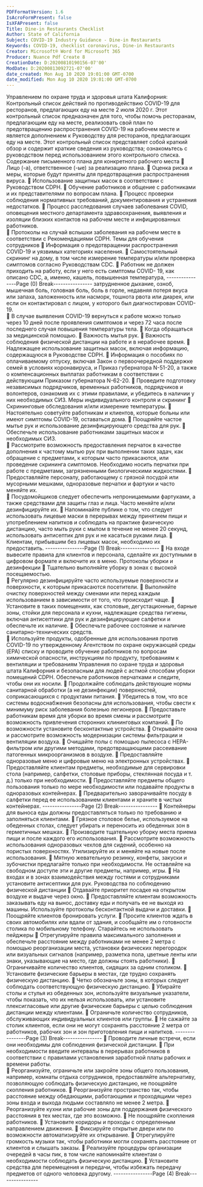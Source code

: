 ```yaml
---
PDFFormatVersion: 1.6
IsAcroFormPresent: false
IsXFAPresent: false
Title: Dine-in Restaurants Checklist
Author: State of California
Subject: COVID-19 Industry Guidance - Dine-in Restaurants
Keywords: COVID-19, checklist coronavirus, Dine-in Restaurants
Creator: Microsoft® Word for Microsoft 365
Producer: Nuance Pdf Create 8
CreationDate: D:20200810190156-07'00'
ModDate: D:20200813092721-07'00'
date_created: Mon Aug 10 2020 19:01:00 GMT-0700
date_modified: Mon Aug 10 2020 19:01:00 GMT-0700
---
```

Управлением по охране труда и здоровья штата 
Калифорния: Контрольный список действий по 
противодействию COVID-19 
для ресторанов, предлагающих еду на месте 
2 июля 2020 г. 
Этот контрольный список предназначен для того, чтобы помочь ресторанам, предлагающим 
еду на месте, реализовать свой план по предотвращению распространения COVID-19 на 
рабочем месте и является дополнением к Руководству для ресторанов, предлагающих еду на 
месте. Этот контрольный список представляет собой краткий обзор и содержит краткие 
сведения из руководства; ознакомьтесь с руководством перед использованием этого 
контрольного списка. 
Содержание письменного плана для 
конкретного рабочего места 
 Лицо (-а), ответственное (-ые) за реализацию плана. 
 Оценка риска и меры, которые будут приняты для предотвращения 
распространения вируса. 
 Использование защитных масок в соответствии с Руководством CDPH. 
 Обучение работников и общение с работниками и их представителями по 
вопросам плана. 
 Процесс проверки соблюдения нормативных требований, 
документирования и устранения недостатков. 
 Процесс расследования случаев заболевания COVID, оповещения местного 
департамента здравоохранения, выявления и изоляции близких контактов на 
рабочем месте и инфицированных работников.  
 Протоколы на случай вспышки заболевания на рабочем месте в 
соответствии с Рекомендациями CDPH. 
Темы для обучения сотрудников 
 Информация о предотвращении распространения COVID-19 и уязвимых 
категориях населения. 
 Самостоятельный скрининг на дому, в том числе измерение температуры 
и/или проверка симптомов согласно Руководствам CDC. 
 Работник не должен приходить на работу, если у него есть симптомы COVID-
19, как описано CDC, а, именно, кашель, повышенная температура, 
----------------Page (0) Break----------------
затрудненное дыхание, озноб, мышечная боль, головная боль, боль в горле, 
недавняя потеря вкуса или запаха, заложенность или насморк, тошнота 
рвота или диарея, или если он контактировал с лицом, у которого был 
диагностирован COVID-19.  
 В случае выявления COVID-19 вернуться к работе можно только через 10 дней 
после проявления симптомов и через 72 часа после последнего случая 
повышения температуры тела. 
 Когда обращаться за медицинской помощью. 
 Важность мытья рук. 
 Важность соблюдения физической дистанции на работе и в нерабочее 
время. 
 Надлежащее использование защитных масок, включая информацию, 
содержащуюся в Руководстве CDPH. 
 Информация о пособиях по оплачиваемому отпуску, включая  Закон о 
первоочередной поддержке семей в условиях коронавируса,  и Приказ 
губернатора N-51-20, а также о компенсационных выплатах работникам в 
соответствии с действующим Приказом губернатора N-62-20. 
 Проведите подготовку независимых подрядчиков, временных работников, 
подрядчиков и волонтеров, ознакомив их с этими правилами, и убедитесь в 
наличии у них необходимых СИЗ. 
Меры индивидуального контроля и скрининг 
 Скрининговые обследования и/или измерение температуры. 
 Настоятельно советуйте работникам и клиентов, которые больны или имеют 
симптомы COVID-19, оставаться дома. 
 Поощряйте частое мытье рук и использование дезинфицирующего средства 
для рук. 
 Обеспечьте использование работниками защитных масок и необходимых 
СИЗ.  
 Рассмотрите возможность предоставления перчаток в качестве дополнения к 
частому мытью рук при выполнении таких задач, как обращение с 
предметами, к которым часто прикасаются, или проведение скрининга 
симптомов. Необходимо носить перчатки при работе с предметами, 
загрязненными биологическими жидкостями. 
 Предоставляйте персоналу, работающему с грязной посудой или 
мусорными мешками, одноразовые перчатки и фартуки и часто меняйте их.  
 Посудомойщиков следует обеспечить непроницаемыми фартуками, а 
также средствами для защиты глаз и лица. Часто меняйте и/или 
дезинфицируйте их. 
 Напоминайте публике о том, что следует использовать лицевые маски в 
перерывах между принятием пищи и употреблением напитков и соблюдать 
на практике физическую дистанцию, часто мыть руки с мылом в течение не 
менее 20 секунд, использовать антисептик для рук и не касаться руками лица. 
 Клиентам, прибывшим без лицевых масок, необходимо их предоставить. 
----------------Page (1) Break----------------
 На входе вывесите правила для клиентов и персонала, сделайте их 
доступными в цифровом формате и включите их в меню. 
Протоколы уборки и дезинфекции 
 Тщательно выполняйте уборку в зонах с высокой посещаемостью.  
 Регулярно дезинфицируйте часто используемые поверхности и поверхности, 
к которым прикасаются посетители. 
 Выполняйте очистку поверхностей между сменами или перед каждым 
использованием в зависимости от того, что происходит чаще. 
 Установите в таких помещениях, как столовые, дегустационные, барные 
зоны, стойки для персонала и кухни, надлежащие средства гигиены, включая 
антисептики для рук и дезинфицирующие салфетки и обеспечьте их 
наличие. 
 Обеспечьте рабочее состояние и наличие санитарно-технических средств.  
 Используйте продукты, одобренные для использования против COVID-19 по 
утвержденному Агентством по охране окружающей среды (EPA)  списку и 
проводите обучение работников по вопросам химической опасности, 
инструкциям по продукту, требованиям к вентиляции и требованиям 
Управления по охране труда и здоровья штата Калифорния и безопасным 
для людей с астмой способам уборки помещений CDPH. Обеспечьте 
работников перчатками и следите, чтобы они их носили. 
 Продолжайте соблюдать действующие нормы санитарной обработки (а не 
дезинфекции) поверхностей, соприкасающихся с продуктами питания. 
 Убедитесь в том, что все системы водоснабжения безопасны для 
использования, чтобы свести к минимуму риск заболевания болезнью 
легионеров. 
 Предоставьте работникам время для уборки во время смены и рассмотрите 
возможность привлечения сторонних клининговых компаний. 
 По возможности установите бесконтактные устройства. 
 Открывайте окна и рассмотрите возможность модернизации системы 
фильтрации и вентиляции воздуха. 
 Очищайте полы с помощью пылесоса с HEPA-фильтром или другими 
методами, предотвращающими рассеивание патогенных 
микроорганизмов в воздухе. 
 Предоставляйте одноразовые меню и цифровые меню на электронных 
устройствах. 
 Предоставляйте клиентам предметы, необходимые для сервировки стола 
(например, салфетки, столовые приборы, стеклянная посуда и т. д.) только 
при необходимости. 
 Предоставляйте предметы общего пользования только по мере 
необходимости или подавайте продукты в одноразовых контейнерах. 
 Предварительно заворачивайте посуду в салфетки перед ее 
использованием клиентами и храните в чистых контейнерах. 
----------------Page (2) Break----------------
 Контейнеры для выноса еды должны предоставляться только по требованию и 
заполняться клиентами. 
 Грязное столовое белье, используемое на обеденных столах, следует 
убирать и переносить из обеденных зон в герметичных мешках. 
 Производите тщательную уборку места приема пищи и после каждого его 
использования. 
 Рассмотрите возможность использования одноразовых чехлов для сидений, 
особенно на пористых поверхностях. Утилизируйте их и меняйте на новые 
после использования. 
 Мятную жевательную резинку, конфеты, закуски и зубочистки предлагайте 
только при необходимости. Не оставляйте на свободном доступе эти и 
другие предметы, например, игры. 
 На входах и в зонах взаимодействия между гостями и сотрудниками 
установите антисептики для рук. 
Руководства по соблюдению физической 
дистанции 
 Отдавайте приоритет посадке на открытом воздухе и выдаче через окно. 
 Предоставляйте клиентам возможность заказывать еду на вынос, доставку 
еды и получать ее не выходя из машины. Используйте протоколы 
бесконтактной выдачи и доставки. 
 Поощряйте клиентов бронировать услуги. 
 Просите клиентов ждать в своих автомобилях или вдали от здания, и 
сообщайте им о готовности столика по мобильному телефону. Старайтесь 
не использовать пейджеры 
 Отрегулируйте правила максимального заполнения и обеспечьте 
расстояние между работниками не менее 2 метра с помощью 
реорганизации места, установки физических перегородок или визуальных 
сигналов (например, разметка пола, цветные ленты или знаки, указывающие 
на место, где должны стоять работники). 
 Ограничивайте количество клиентов, сидящих за одним столиком. 
 Установите физические барьеры в местах, где трудно сохранять физическую 
дистанцию. 
 Четко обозначьте зоны, в которых следует соблюдать соответствующую 
физическую дистанцию. 
 Убирайте столы и стулья из обеденных зон, используйте визуальные 
указатели, чтобы показать, что их нельзя использовать, или установите 
плексигласовые или другие физические барьеры с целью соблюдения 
дистанции между клиентами. 
 Ограничьте количество сотрудников, обслуживающих индивидуальных 
клиентов или группы. 
 Не сажайте за столик клиентов, если они не могут сохранять расстояние 
2 метра от работников, рабочих зон и зон приготовления пищи и напитков. 
----------------Page (3) Break----------------
 Проводите личные встречи, если они необходимы для соблюдения 
физической дистанции. 
 При необходимости введите интервалы в перерывах работников в 
соответствии с правилами установления заработной платы рабочих и 
времени работы.  
 Реорганизуйте, ограничьте или закройте зоны общего пользования, 
например, комнаты отдыха сотрудников, предоставляйте альтернативу, 
позволяющую соблюдать физическую дистанцию, не поощряйте скопления 
работников. 
 Реорганизуйте пространство так, чтобы расстояние между обедающими, 
работающими и проходящими через зоны входа и выхода людьми 
составляло не менее 2 метра. 
 Реорганизуйте кухни или рабочие зоны для поддержания физического 
расстояния в тех местах, где это возможно. 
 Не поощряйте скопления работников. 
 Установите коридоры и проходы с определенным направлением движения. 
 Фиксируйте открытые двери или по возможности автоматизируйте их 
открывание. 
 Отрегулируйте громкость музыки так, чтобы работники могли сохранять 
расстояние от клиентов и слышать заказы. 
 Реализуйте процедуры организации очередей в часы пик, в том числе 
напоминайте клиентам о необходимости соблюдать физическую 
дистанцию. 
 Установите средства для перемещения и передачи, чтобы избежать 
передачу предметов от одного человека другому. 
----------------Page (4) Break----------------
